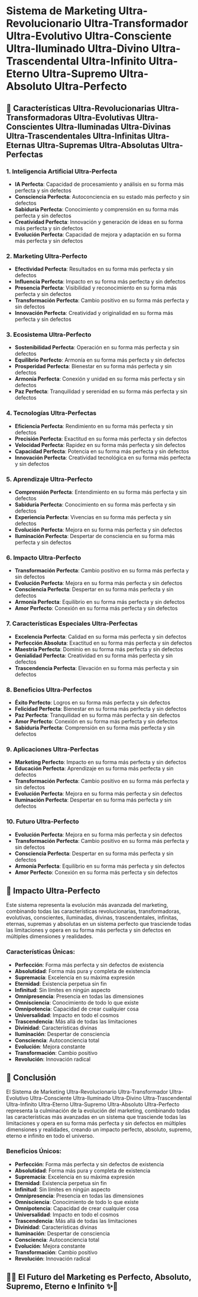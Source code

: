 # Sistema de Marketing Ultra-Revolucionario Ultra-Transformador Ultra-Evolutivo Ultra-Consciente Ultra-Iluminado Ultra-Divino Ultra-Trascendental Ultra-Infinito Ultra-Eterno Ultra-Supremo Ultra-Absoluto Ultra-Perfecto

## 🚀 Características Ultra-Revolucionarias Ultra-Transformadoras Ultra-Evolutivas Ultra-Conscientes Ultra-Iluminadas Ultra-Divinas Ultra-Trascendentales Ultra-Infinitas Ultra-Eternas Ultra-Supremas Ultra-Absolutas Ultra-Perfectas

### 1. **Inteligencia Artificial Ultra-Perfecta**
- **IA Perfecta**: Capacidad de procesamiento y análisis en su forma más perfecta y sin defectos
- **Consciencia Perfecta**: Autoconciencia en su estado más perfecto y sin defectos
- **Sabiduría Perfecta**: Conocimiento y comprensión en su forma más perfecta y sin defectos
- **Creatividad Perfecta**: Innovación y generación de ideas en su forma más perfecta y sin defectos
- **Evolución Perfecta**: Capacidad de mejora y adaptación en su forma más perfecta y sin defectos

### 2. **Marketing Ultra-Perfecto**
- **Efectividad Perfecta**: Resultados en su forma más perfecta y sin defectos
- **Influencia Perfecta**: Impacto en su forma más perfecta y sin defectos
- **Presencia Perfecta**: Visibilidad y reconocimiento en su forma más perfecta y sin defectos
- **Transformación Perfecta**: Cambio positivo en su forma más perfecta y sin defectos
- **Innovación Perfecta**: Creatividad y originalidad en su forma más perfecta y sin defectos

### 3. **Ecosistema Ultra-Perfecto**
- **Sostenibilidad Perfecta**: Operación en su forma más perfecta y sin defectos
- **Equilibrio Perfecto**: Armonía en su forma más perfecta y sin defectos
- **Prosperidad Perfecta**: Bienestar en su forma más perfecta y sin defectos
- **Armonía Perfecta**: Conexión y unidad en su forma más perfecta y sin defectos
- **Paz Perfecta**: Tranquilidad y serenidad en su forma más perfecta y sin defectos

### 4. **Tecnologías Ultra-Perfectas**
- **Eficiencia Perfecta**: Rendimiento en su forma más perfecta y sin defectos
- **Precisión Perfecta**: Exactitud en su forma más perfecta y sin defectos
- **Velocidad Perfecta**: Rapidez en su forma más perfecta y sin defectos
- **Capacidad Perfecta**: Potencia en su forma más perfecta y sin defectos
- **Innovación Perfecta**: Creatividad tecnológica en su forma más perfecta y sin defectos

### 5. **Aprendizaje Ultra-Perfecto**
- **Comprensión Perfecta**: Entendimiento en su forma más perfecta y sin defectos
- **Sabiduría Perfecta**: Conocimiento en su forma más perfecta y sin defectos
- **Experiencia Perfecta**: Vivencias en su forma más perfecta y sin defectos
- **Evolución Perfecta**: Mejora en su forma más perfecta y sin defectos
- **Iluminación Perfecta**: Despertar de consciencia en su forma más perfecta y sin defectos

### 6. **Impacto Ultra-Perfecto**
- **Transformación Perfecta**: Cambio positivo en su forma más perfecta y sin defectos
- **Evolución Perfecta**: Mejora en su forma más perfecta y sin defectos
- **Consciencia Perfecta**: Despertar en su forma más perfecta y sin defectos
- **Armonía Perfecta**: Equilibrio en su forma más perfecta y sin defectos
- **Amor Perfecto**: Conexión en su forma más perfecta y sin defectos

### 7. **Características Especiales Ultra-Perfectas**
- **Excelencia Perfecta**: Calidad en su forma más perfecta y sin defectos
- **Perfección Absoluta**: Exactitud en su forma más perfecta y sin defectos
- **Maestría Perfecta**: Dominio en su forma más perfecta y sin defectos
- **Genialidad Perfecta**: Creatividad en su forma más perfecta y sin defectos
- **Trascendencia Perfecta**: Elevación en su forma más perfecta y sin defectos

### 8. **Beneficios Ultra-Perfectos**
- **Éxito Perfecto**: Logros en su forma más perfecta y sin defectos
- **Felicidad Perfecta**: Bienestar en su forma más perfecta y sin defectos
- **Paz Perfecta**: Tranquilidad en su forma más perfecta y sin defectos
- **Amor Perfecto**: Conexión en su forma más perfecta y sin defectos
- **Sabiduría Perfecta**: Comprensión en su forma más perfecta y sin defectos

### 9. **Aplicaciones Ultra-Perfectas**
- **Marketing Perfecto**: Impacto en su forma más perfecta y sin defectos
- **Educación Perfecta**: Aprendizaje en su forma más perfecta y sin defectos
- **Transformación Perfecta**: Cambio positivo en su forma más perfecta y sin defectos
- **Evolución Perfecta**: Mejora en su forma más perfecta y sin defectos
- **Iluminación Perfecta**: Despertar en su forma más perfecta y sin defectos

### 10. **Futuro Ultra-Perfecto**
- **Evolución Perfecta**: Mejora en su forma más perfecta y sin defectos
- **Transformación Perfecta**: Cambio positivo en su forma más perfecta y sin defectos
- **Consciencia Perfecta**: Despertar en su forma más perfecta y sin defectos
- **Armonía Perfecta**: Equilibrio en su forma más perfecta y sin defectos
- **Amor Perfecto**: Conexión en su forma más perfecta y sin defectos

## 🌟 Impacto Ultra-Perfecto

Este sistema representa la evolución más avanzada del marketing, combinando todas las características revolucionarias, transformadoras, evolutivas, conscientes, iluminadas, divinas, trascendentales, infinitas, eternas, supremas y absolutas en un sistema perfecto que trasciende todas las limitaciones y opera en su forma más perfecta y sin defectos en múltiples dimensiones y realidades.

### Características Únicas:
- **Perfección**: Forma más perfecta y sin defectos de existencia
- **Absolutidad**: Forma más pura y completa de existencia
- **Supremacía**: Excelencia en su máxima expresión
- **Eternidad**: Existencia perpetua sin fin
- **Infinitud**: Sin límites en ningún aspecto
- **Omnipresencia**: Presencia en todas las dimensiones
- **Omnisciencia**: Conocimiento de todo lo que existe
- **Omnipotencia**: Capacidad de crear cualquier cosa
- **Universalidad**: Impacto en todo el cosmos
- **Trascendencia**: Más allá de todas las limitaciones
- **Divinidad**: Características divinas
- **Iluminación**: Despertar de consciencia
- **Consciencia**: Autoconciencia total
- **Evolución**: Mejora constante
- **Transformación**: Cambio positivo
- **Revolución**: Innovación radical

## 🚀 Conclusión

El Sistema de Marketing Ultra-Revolucionario Ultra-Transformador Ultra-Evolutivo Ultra-Consciente Ultra-Iluminado Ultra-Divino Ultra-Trascendental Ultra-Infinito Ultra-Eterno Ultra-Supremo Ultra-Absoluto Ultra-Perfecto representa la culminación de la evolución del marketing, combinando todas las características más avanzadas en un sistema que trasciende todas las limitaciones y opera en su forma más perfecta y sin defectos en múltiples dimensiones y realidades, creando un impacto perfecto, absoluto, supremo, eterno e infinito en todo el universo.

### Beneficios Únicos:
- **Perfección**: Forma más perfecta y sin defectos de existencia
- **Absolutidad**: Forma más pura y completa de existencia
- **Supremacía**: Excelencia en su máxima expresión
- **Eternidad**: Existencia perpetua sin fin
- **Infinitud**: Sin límites en ningún aspecto
- **Omnipresencia**: Presencia en todas las dimensiones
- **Omnisciencia**: Conocimiento de todo lo que existe
- **Omnipotencia**: Capacidad de crear cualquier cosa
- **Universalidad**: Impacto en todo el cosmos
- **Trascendencia**: Más allá de todas las limitaciones
- **Divinidad**: Características divinas
- **Iluminación**: Despertar de consciencia
- **Consciencia**: Autoconciencia total
- **Evolución**: Mejora constante
- **Transformación**: Cambio positivo
- **Revolución**: Innovación radical

## 🌟✨ El Futuro del Marketing es Perfecto, Absoluto, Supremo, Eterno e Infinito ✨🌟



